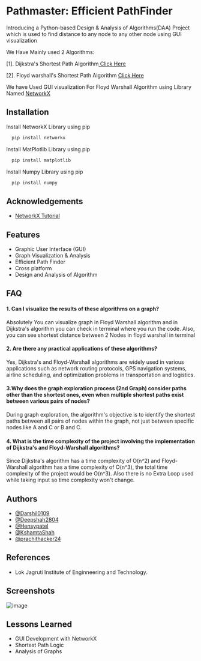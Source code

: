 
# Pathmaster: Efficient PathFinder



Introducing a Python-based Design & Analysis of Algorithms(DAA) Project which is used to find distance to any node to  any other node using GUI visualization

We Have Mainly used 2 Algorithms:

[1]. Dijkstra's Shortest Path Algorithm[ Click Here ](https://www.w3schools.com/dsa/dsa_algo_graphs_dijkstra.php) 

[2]. Floyd warshall's Shortest Path Algorithm [ Click Here](https://www.geeksforgeeks.org/floyd-warshall-algorithm-dp-16/)


We have Used GUI visualization For Floyd Warshall Algorithm using Library Named [NetworkX](https://networkx.org/documentation/stable/index.html) 
## Installation

Install NetworkX Library using pip

```bash
  pip install networkx
```
    
Install MatPlotlib Library using pip

```bash
  pip install matplotlib
```
    
Install Numpy Library using pip

```bash
  pip install numpy
```
    
## Acknowledgements

 - [NetworkX Tutorial](https://networkx.org/documentation/stable/tutorial.html)



## Features

- Graphic User Interface (GUI)
- Graph Visualization & Analysis
- Efficient Path Finder
- Cross platform
- Design and Analysis of Algorithm


## FAQ

#### 1. Can I visualize the results of these algorithms on a graph?

Absolutely You can visualize graph in Floyd Warshall algorithm and in Dijkstra's algorithm you can check in terminal where you run the code. Also, you can see shortest distance between 2 Nodes in floyd warshall in terminal

#### 2. Are there any practical applications of these algorithms?

Yes, Dijkstra's and Floyd-Warshall algorithms are widely used in various applications such as network routing protocols, GPS navigation systems, airline scheduling, and optimization problems in transportation and logistics.

#### 3.Why does the graph exploration process (2nd Graph) consider paths other than the shortest ones, even when multiple shortest paths exist between various pairs of nodes?

During graph exploration, the algorithm's objective is to identify the shortest paths between all pairs of nodes within the graph, not just between specific nodes like A and C or B and C.

#### 4. What is the time complexity of the project involving the implementation of Dijkstra's and Floyd-Warshall algorithms?

Since Dijkstra's algorithm has a time complexity of O(n^2) and Floyd-Warshall algorithm has a time complexity of O(n^3), the total time complexity of the project would be O(n^3). Also there is no Extra Loop used while taking input so time complexity won't change.
## Authors

- [@Darshil0109](https://github.com/Darshil0109)
- [@Deepshah2804](https://github.com/Deepshah2804)
- [@Hensypatel](https://github.com/Hensypatel)
- [@KshamtaShah](https://github.com/KshamtaShah)
- [@prachithacker24](https://github.com/prachithacker24)


## References

- Lok Jagruti Institute of Enginneering and Technology.

## Screenshots

![image](https://github.com/Darshil0109/Daa_project/assets/122811740/038ea173-b6ac-4187-a604-2a2553a99408)



## Lessons Learned

- GUI Development with NetworkX
- Shortest Path Logic
- Analysis of Graphs

